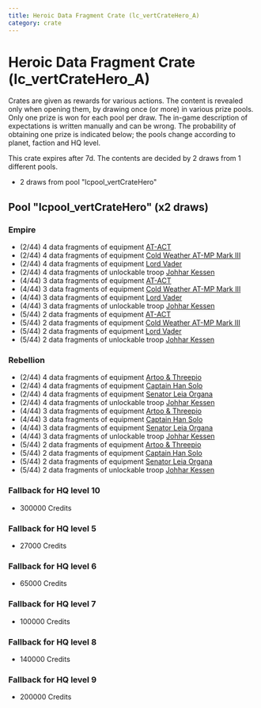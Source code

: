 ```yaml
---
title: Heroic Data Fragment Crate (lc_vertCrateHero_A)
category: crate
---
```


# Heroic Data Fragment Crate (lc_vertCrateHero_A)

Crates are given as rewards for various actions. The content is revealed only when opening them, by drawing once (or more) in various prize pools. Only one prize is won for each pool per draw. The in-game description of expectations is written manually and can be wrong. The probability of obtaining one prize is indicated below; the pools change according to planet, faction and HQ level.

This crate expires after 7d. The contents are decided by 2 draws from 1 different pools.
  * 2 draws from pool "lcpool_vertCrateHero"

## Pool "lcpool_vertCrateHero" (x2 draws)

### Empire

  * (2/44) 4 data fragments of equipment [AT-ACT](eqpEmpireCargoGreatDane)
  * (2/44) 4 data fragments of equipment [Cold Weather AT-MP Mark III](eqpEmpireArcticATMP)
  * (2/44) 4 data fragments of equipment [Lord Vader](eqpEmpireLordVader)
  * (2/44) 4 data fragments of unlockable troop [Johhar Kessen](EmpireJohhar)
  * (4/44) 3 data fragments of equipment [AT-ACT](eqpEmpireCargoGreatDane)
  * (4/44) 3 data fragments of equipment [Cold Weather AT-MP Mark III](eqpEmpireArcticATMP)
  * (4/44) 3 data fragments of equipment [Lord Vader](eqpEmpireLordVader)
  * (4/44) 3 data fragments of unlockable troop [Johhar Kessen](EmpireJohhar)
  * (5/44) 2 data fragments of equipment [AT-ACT](eqpEmpireCargoGreatDane)
  * (5/44) 2 data fragments of equipment [Cold Weather AT-MP Mark III](eqpEmpireArcticATMP)
  * (5/44) 2 data fragments of equipment [Lord Vader](eqpEmpireLordVader)
  * (5/44) 2 data fragments of unlockable troop [Johhar Kessen](EmpireJohhar)

### Rebellion

  * (2/44) 4 data fragments of equipment [Artoo & Threepio](eqpRebelArtoo)
  * (2/44) 4 data fragments of equipment [Captain Han Solo](eqpRebelCaptainSolo)
  * (2/44) 4 data fragments of equipment [Senator Leia Organa](eqpRebelDiplomat)
  * (2/44) 4 data fragments of unlockable troop [Johhar Kessen](RebelJohhar)
  * (4/44) 3 data fragments of equipment [Artoo & Threepio](eqpRebelArtoo)
  * (4/44) 3 data fragments of equipment [Captain Han Solo](eqpRebelCaptainSolo)
  * (4/44) 3 data fragments of equipment [Senator Leia Organa](eqpRebelDiplomat)
  * (4/44) 3 data fragments of unlockable troop [Johhar Kessen](RebelJohhar)
  * (5/44) 2 data fragments of equipment [Artoo & Threepio](eqpRebelArtoo)
  * (5/44) 2 data fragments of equipment [Captain Han Solo](eqpRebelCaptainSolo)
  * (5/44) 2 data fragments of equipment [Senator Leia Organa](eqpRebelDiplomat)
  * (5/44) 2 data fragments of unlockable troop [Johhar Kessen](RebelJohhar)

### Fallback for HQ level 10

  * 300000 Credits

### Fallback for HQ level 5

  * 27000 Credits

### Fallback for HQ level 6

  * 65000 Credits

### Fallback for HQ level 7

  * 100000 Credits

### Fallback for HQ level 8

  * 140000 Credits

### Fallback for HQ level 9

  * 200000 Credits